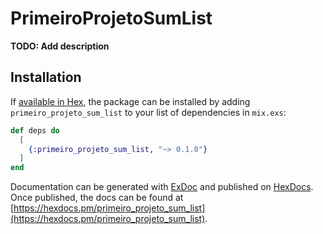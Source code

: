 # PrimeiroProjetoSumList

**TODO: Add description**

## Installation

If [available in Hex](https://hex.pm/docs/publish), the package can be installed
by adding `primeiro_projeto_sum_list` to your list of dependencies in `mix.exs`:

```elixir
def deps do
  [
    {:primeiro_projeto_sum_list, "~> 0.1.0"}
  ]
end
```

Documentation can be generated with [ExDoc](https://github.com/elixir-lang/ex_doc)
and published on [HexDocs](https://hexdocs.pm). Once published, the docs can
be found at [https://hexdocs.pm/primeiro_projeto_sum_list](https://hexdocs.pm/primeiro_projeto_sum_list).

